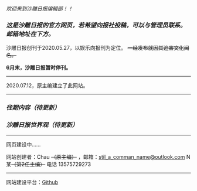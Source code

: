 *欢迎来到沙雕日报编辑部！！*
### ***这是沙雕日报的官方网页，若希望向报社投稿，可以与管理员联系。邮箱地址在下方。***

沙雕日报创刊于2020.05.27，以娱乐向报刊为定位。
~~一经发布就因其迫害文化闻名。~~

**6月末，沙雕日报暂时停刊。**

***

2020.07.12，原主编建立了此网站。

***

### *往期内容（待更新）*

### *沙雕日报世界观（待更新）*

***

网页建设中……



网站创建者：Chau ~~（原主编）~~ ，邮箱：stil_a_comman_name@outlook.com
N某~~（第2任主编）~~ 电话 13575729273

***

网站建设平台：[Github](https://github.com/)
